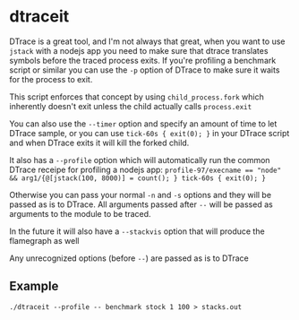 dtraceit
========

DTrace is a great tool, and I'm not always that great, when you want to use `jstack`
with a nodejs app you need to make sure that dtrace translates symbols before
the traced process exits. If you're profiling a benchmark script or similar you
can use the `-p` option of DTrace to make sure it waits for the process to exit.

This script enforces that concept by using `child_process.fork` which inherently
doesn't exit unless the child actually calls `process.exit`

You can also use the `--timer` option and specify an amount of time to let DTrace
sample, or you can use `tick-60s { exit(0); }` in your DTrace script and when
DTrace exits it will kill the forked child.

It also has a `--profile` option which will automatically run the common DTrace
receipe for profiling a nodejs app: `profile-97/execname == "node" && arg1/{@[jstack(100, 8000)] = count(); } tick-60s { exit(0); }`

Otherwise you can pass your normal `-n` and `-s` options and they will be passed
as is to DTrace. All arguments passed after `--` will be passed as arguments to
the module to be traced.

In the future it will also have a `--stackvis` option that will produce the
flamegraph as well

Any unrecognized options (before `--`) are passed as is to DTrace

Example
-------

```text
./dtraceit --profile -- benchmark stock 1 100 > stacks.out
```
